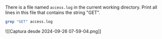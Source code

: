 There is a file named `access.log` in the current working directory. Print all lines in this file that contains the string "GET".

```bash
grep "GET" access.log
```

![[Captura desde 2024-09-26 07-59-04.png]]
